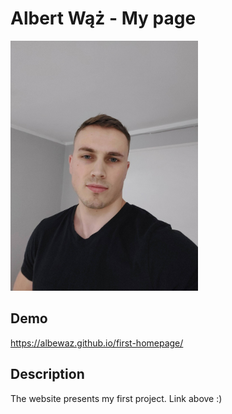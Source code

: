 # Albert Wąż - My page
<img src="https://github.com/albewaz/first-homepage/blob/main/20230127_185643%20(2).jpg" alt="Albert" width="300">

## Demo 
https://albewaz.github.io/first-homepage/

## Description
The website presents my first project. Link above :)
